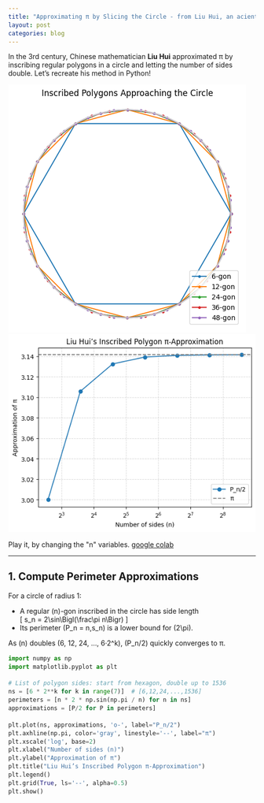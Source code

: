 ```yaml
---
title: "Approximating π by Slicing the Circle - from Liu Hui, an acient Chinese mathmaticians"
layout: post
categories: blog
---
```


In the 3rd century, Chinese mathematician **Liu Hui** approximated π by inscribing regular polygons in a circle and letting the number of sides double. Let’s recreate his method in Python!

![Cute Cat](./_posts/Liuhui_pi1.png)
![Cute Cat](./_posts/LiuHui_pi2.png)

Play it, by changing the "n" variables.  [google colab](https://colab.research.google.com/drive/1Y7UxuLUH5x6t0dam55hmH56Ai_K78Lxy?usp=sharing)


---

## 1. Compute Perimeter Approximations

For a circle of radius 1:
- A regular \(n\)-gon inscribed in the circle has side length  
  \[
    s_n = 2\sin\Bigl(\frac\pi n\Bigr)
  \]
- Its perimeter \(P_n = n\,s_n\) is a lower bound for \(2\pi\).

As \(n\) doubles (6, 12, 24, …, 6·2^k), \(P_n/2\) quickly converges to π.

```python
import numpy as np
import matplotlib.pyplot as plt

# List of polygon sides: start from hexagon, double up to 1536
ns = [6 * 2**k for k in range(7)]  # [6,12,24,...,1536]
perimeters = [n * 2 * np.sin(np.pi / n) for n in ns]
approximations = [P/2 for P in perimeters]

plt.plot(ns, approximations, 'o-', label="P_n/2")
plt.axhline(np.pi, color='gray', linestyle='--', label="π")
plt.xscale('log', base=2)
plt.xlabel("Number of sides (n)")
plt.ylabel("Approximation of π")
plt.title("Liu Hui’s Inscribed Polygon π-Approximation")
plt.legend()
plt.grid(True, ls='--', alpha=0.5)
plt.show()
